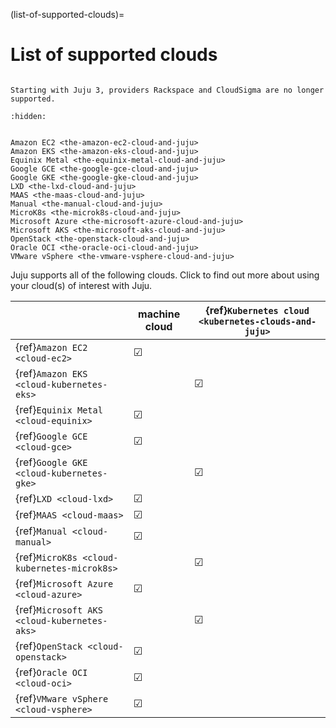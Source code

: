 (list-of-supported-clouds)=
# List of supported clouds

```{important}

Starting with Juju 3, providers Rackspace and CloudSigma are no longer supported.

```

```{toctree}
:hidden:


Amazon EC2 <the-amazon-ec2-cloud-and-juju>
Amazon EKS <the-amazon-eks-cloud-and-juju>
Equinix Metal <the-equinix-metal-cloud-and-juju>
Google GCE <the-google-gce-cloud-and-juju>
Google GKE <the-google-gke-cloud-and-juju>
LXD <the-lxd-cloud-and-juju>
MAAS <the-maas-cloud-and-juju>
Manual <the-manual-cloud-and-juju>
MicroK8s <the-microk8s-cloud-and-juju>
Microsoft Azure <the-microsoft-azure-cloud-and-juju>
Microsoft AKS <the-microsoft-aks-cloud-and-juju>
OpenStack <the-openstack-cloud-and-juju>
Oracle OCI <the-oracle-oci-cloud-and-juju>
VMware vSphere <the-vmware-vsphere-cloud-and-juju> 

```



Juju supports all of the following clouds. Click to find out more about using your cloud(s) of interest with Juju.


|                                             | machine cloud | {ref}`Kubernetes cloud <kubernetes-clouds-and-juju>` |
|---------------------------------------------|---------------|------------------------------------------------------|
| {ref}`Amazon EC2 <cloud-ec2>`               | &#x2611;      |                                                      |
| {ref}`Amazon EKS <cloud-kubernetes-eks>`    |               | &#x2611;                                             |
| {ref}`Equinix Metal <cloud-equinix>`        | &#x2611;      |                                                      |
| {ref}`Google GCE <cloud-gce>`               | &#x2611;      |                                                      |
| {ref}`Google GKE <cloud-kubernetes-gke>`    |               | &#x2611;                                             |
| {ref}`LXD <cloud-lxd>`                      | &#x2611;      |                                                      |
| {ref}`MAAS <cloud-maas>`                    | &#x2611;      |                                                      |
| {ref}`Manual <cloud-manual>`                | &#x2611;      |                                                      |
| {ref}`MicroK8s <cloud-kubernetes-microk8s>` |               | &#x2611;                                             |
| {ref}`Microsoft Azure <cloud-azure>`        | &#x2611;      |                                                      |
| {ref}`Microsoft AKS <cloud-kubernetes-aks>` |               | &#x2611;                                             |
| {ref}`OpenStack <cloud-openstack>`          | &#x2611;      |                                                      |
| {ref}`Oracle OCI <cloud-oci>`               | &#x2611;      |                                                      |
| {ref}`VMware vSphere <cloud-vsphere>`       | &#x2611;      |                                                      |


<!--
(see also [the OpenStack website](https://docs.openstack.org/project-deploy-guide/charm-deployment-guide/latest/install-juju.html); or [MicroStack](https://microstack.run/))    
-->


